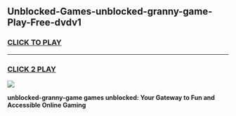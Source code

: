 
## Unblocked-Games-unblocked-granny-game-Play-Free-dvdv1
<h3>
<a href="https://premium76.site?title=unblocked-granny-game&ref=09A">CLICK TO PLAY</a></h3>
<hr>

<h3>
<a href="https://premium76.site?title=unblocked-granny-game&ref=09A">CLICK 2 PLAY</a>
  
</h3>

<a href="https://premium76.site?title=unblocked-granny-game&ref=09A"><img src="https://clearcache.store/games.png"></a>


**unblocked-granny-game games unblocked: Your Gateway to Fun and Accessible Online Gaming**
